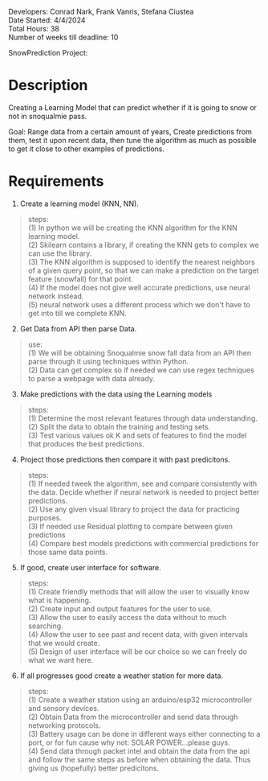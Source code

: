 Developers: Conrad Nark, Frank Vanris, Stefana Ciustea <br>
Date Started: 4/4/2024<br>
Total Hours: 38<br>
Number of weeks till deadline: 10

SnowPrediction Project:

# Description
 Creating a Learning Model that can predict whether if it is going to snow or not in snoqualmie pass.

Goal: Range data from a certain amount of years, Create predictions from them, test it upon recent data, then tune the algorithm as much as possible to get it close
to other examples of predictions.


# Requirements

1. Create a learning model (KNN, NN).<br>
> steps:<br>
>(1) In python we will be creating the KNN algorithm for the KNN learning model.<br>
>(2) Skilearn contains a library, if creating the KNN gets to complex we can use the library.<br>
>(3) The KNN algorithm is supposed to identify the nearest neighbors of a given query point, so that we can make a prediction on the target feature (snowfall) for that point.<br>
>(4) If the model does not give well accurate predictions, use neural network instead.<br>
>(5) neural network uses a different process which we don't have to get into till we complete KNN.

2. Get Data from API then parse Data.<br>
> use:<br>
>(1) We will be obtaining Snoqualmie snow fall data from an API then parse through it using techniques within Python.<br>
>(2) Data can get complex so if needed we can use regex techniques to parse a webpage with data already.<br>

3. Make predictions with the data using the Learning models<br>
>steps:<br>
>(1) Determine the most relevant features through data understanding. <br>
>(2) Split the data to obtain the training and testing sets.<br>
>(3) Test various values ok K and sets of features to find the model that produces the best predictions.<br>

4. Project those predictions then compare it with past predicitons.<br>
>steps:<br>
>(1) If needed tweek the algorithm, see and compare consistently with the data. Decide whether if neural network is needed to project better predictions.<br>
>(2) Use any given visual library to project the data for practicing purposes.<br>
>(3) If needed use Residual plotting to compare between given predictions<br>
>(4) Compare best models predictions with commercial predictions for those same data points.<br>

5. If good, create user interface for software.<br>
> steps:<br>
>(1) Create friendly methods that will allow the user to visually know what is happening.<br>
>(2) Create input and output features for the user to use.<br>
>(3) Allow the user to easily access the data without to much searching.<br>
>(4) Allow the user to see past and recent data, with given intervals that we would create.<br>
>(5) Design of user interface will be our choice so we can freely do what we want here.<br>

6. If all progresses good create a weather station for more data.<br>
> steps:<br>
>(1) Create a weather station using an arduino/esp32 microcontroller and sensory devices.<br>
>(2) Obtain Data from the microcontroller and send data through networking protocols.<br>
>(3) Battery usage can be done in different ways either connecting to a port, or for fun cause why not: SOLAR POWER...please guys.<br>
>(4) Send data through packet intel and obtain the data from the api and follow the same steps as before when obtaining the data. Thus giving us (hopefully) better predicitons.


